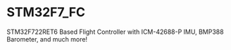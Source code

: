 # STM32F7_FC
STM32F722RET6 Based Flight Controller with ICM-42688-P IMU, BMP388 Barometer, and much more!
